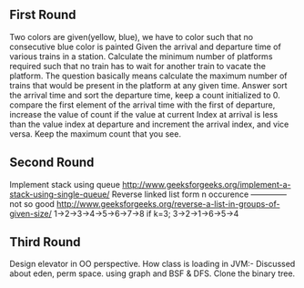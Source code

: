 ## First Round 
Two colors are given(yellow, blue), we have to color such that no consecutive blue color is painted
Given the arrival and departure time of various trains in a station. Calculate the minimum number of platforms required such that no train has to wait for another train to vacate the platform.
The question basically means calculate the maximum number of trains that would be present in the platform at any given time.
Answer
sort the arrival time and sort the departure time, keep a count initialized to 0. compare the first element of the arrival time with the first of departure, increase the value of count if the value at current Index at arrival is less than the value index at departure and increment the arrival index, and vice versa. Keep the maximum count that you see.

## Second Round 
Implement stack using queue
http://www.geeksforgeeks.org/implement-a-stack-using-single-queue/
Reverse linked list form n occurence ————–not so good
http://www.geeksforgeeks.org/reverse-a-list-in-groups-of-given-size/ 1->2->3->4->5->6->7->8
if k=3;
3->2->1->6->5->4

## Third Round

Design elevator in OO perspective.
How class is loading in JVM:- Discussed about eden, perm space. using graph and BSF & DFS.
Clone the binary tree.
